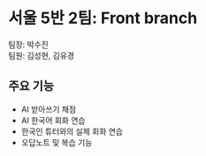 # 서울 5반 2팀: Front branch

팀장: 박수진 <br>
팀원: 김성현, 김유경

## 주요 기능

- AI 받아쓰기 채점
- AI 한국어 회화 연습
- 한국인 튜터와의 실제 회화 연습
- 오답노트 및 복습 기능
